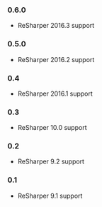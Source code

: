 ### 0.6.0 ###
- ReSharper 2016.3 support

### 0.5.0 ###
- ReSharper 2016.2 support

### 0.4 ###
- ReSharper 2016.1 support

### 0.3 ###
- ReSharper 10.0 support

### 0.2 ###
- ReSharper 9.2 support

### 0.1 ###
- ReSharper 9.1 support
